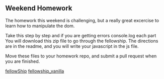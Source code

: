 ## Weekend Homework 

The homework this weekend is challenging, but a really great excercise to learn
how to manipulate the dom.  

Take this step by step and if you are getting errors console.log each part
You will download this zip file to go through the fellowship.  The directions 
are in the readme, and you will write your javascript in the js file.

Move these files to your homework repo, and submit a pull request when you are
finished.

<a href="fellowship_vanilla.zip">fellowShip</a>
[fellowship_vanilla](fellowship_vanilla.zip)
